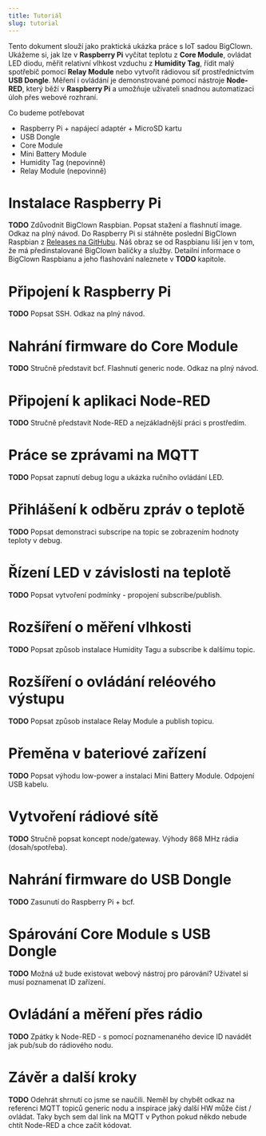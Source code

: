 ```yaml
---
title: Tutoriál
slug: tutorial
---
```


Tento dokument slouží jako praktická ukázka práce s IoT sadou BigClown. Ukážeme si, jak lze v **Raspberry Pi** vyčítat teplotu z **Core Module**, ovládat LED diodu, měřit relativní vlhkost vzduchu z **Humidity Tag**, řídit malý spotřebič pomocí **Relay Module** nebo vytvořit rádiovou síť prostřednictvím **USB Dongle**. Měření i ovládání je demonstrované pomocí nástroje **Node-RED**, který běží v **Raspberry Pi** a umožňuje uživateli snadnou automatizaci úloh přes webové rozhraní.

Co budeme potřebovat

* Raspberry Pi + napájecí adaptér + MicroSD kartu
* USB Dongle
* Core Module
* Mini Battery Module
* Humidity Tag (nepovinně)
* Relay Module (nepovinně)

# Instalace Raspberry Pi

**TODO** Zdůvodnit BigClown Raspbian. Popsat stažení a flashnutí image. Odkaz na plný návod.
Do Raspberry Pi si stáhněte poslední BigClown Raspbian z [Releases na GitHubu](https://github.com/bigclownlabs/bc-raspbian/releases). Náš obraz se od Raspbianu liší jen v tom, že má předinstalované BigClown balíčky a služby. Detailní informace o BigClown Raspbianu a jeho flashování naleznete v **TODO** kapitole.

# Připojení k Raspberry Pi

**TODO** Popsat SSH. Odkaz na plný návod.

# Nahrání firmware do Core Module

**TODO** Stručně představit bcf. Flashnutí generic node. Odkaz na plný návod.

# Připojení k aplikaci Node-RED

**TODO** Stručně představit Node-RED a nejzákladnější práci s prostředím.

# Práce se zprávami na MQTT

**TODO** Popsat zapnutí debug logu a ukázka ručního ovládání LED.

# Přihlášení k odběru zpráv o teplotě

**TODO** Popsat demonstraci subscripe na topic se zobrazením hodnoty teploty v debug.

# Řízení LED v závislosti na teplotě

**TODO** Popsat vytvoření podmínky - propojení subscribe/publish.

# Rozšíření o měření vlhkosti

**TODO** Popsat způsob instalace Humidity Tagu a subscribe k dalšímu topic.

# Rozšíření o ovládání reléového výstupu

**TODO** Popsat způsob instalace Relay Module a publish topicu.

# Přeměna v bateriové zařízení

**TODO** Popsat výhodu low-power a instalaci Mini Battery Module. Odpojení USB kabelu.

# Vytvoření rádiové sítě

**TODO** Stručně popsat koncept node/gateway. Výhody 868 MHz rádia (dosah/spotřeba).

# Nahrání firmware do USB Dongle

**TODO** Zasunutí do Raspberry Pi + bcf.

# Spárování Core Module s USB Dongle

**TODO** Možná už bude existovat webový nástroj pro párování? Uživatel si musí poznamenat ID zařízení.

# Ovládání a měření přes rádio

**TODO** Zpátky k Node-RED - s pomocí poznamenaného device ID navádět jak pub/sub do rádiového nodu.

# Závěr a další kroky

**TODO** Odehrát shrnutí co jsme se naučili. Neměl by chybět odkaz na referenci MQTT topiců generic nodu a inspirace jaký další HW může číst / ovládat. Taky bych sem dal link na MQTT v Python pokud někdo nebude chtít Node-RED a chce začít kódovat.
